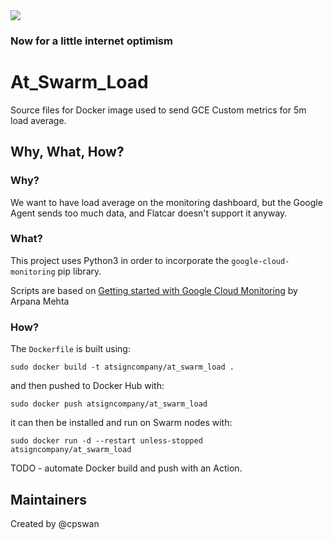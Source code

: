 <img src="https://atsign.dev/assets/img/@dev.png?sanitize=true">

### Now for a little internet optimism

# At_Swarm_Load

Source files for Docker image used to send GCE Custom metrics for 5m load average.

## Why, What, How?

### Why?

We want to have load average on the monitoring dashboard, but the Google
Agent sends too much data, and Flatcar doesn't support it anyway.

### What?

This project uses Python3 in order to incorporate the
`google-cloud-monitoring` pip library.

Scripts are based on
[Getting started with Google Cloud Monitoring](https://medium.com/google-cloud/confused-with-custom-monitoring-metrics-on-gcp-c514cd4a776b)
by Arpana Mehta

### How?

The `Dockerfile` is built using:

```
sudo docker build -t atsigncompany/at_swarm_load .
```

and then pushed to Docker Hub with:

```
sudo docker push atsigncompany/at_swarm_load
```

it can then be installed and run on Swarm nodes with:

```
sudo docker run -d --restart unless-stopped atsigncompany/at_swarm_load
```

TODO - automate Docker build and push with an Action.

## Maintainers

Created by @cpswan

